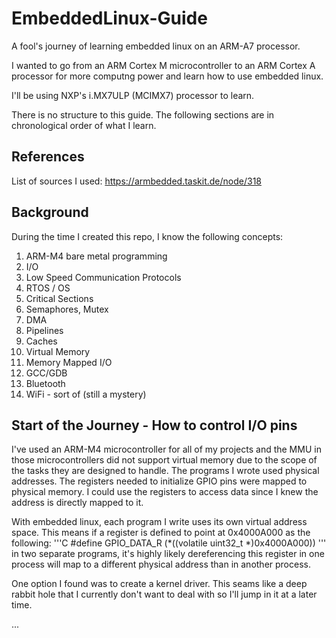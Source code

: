 # EmbeddedLinux-Guide
A fool's journey of learning embedded linux on an ARM-A7 processor.

I wanted to go from an ARM Cortex M microcontroller to an ARM Cortex A processor for more computng power and learn how to use embedded linux.

I'll be using NXP's i.MX7ULP (MCIMX7) processor to learn.

There is no structure to this guide. The following sections are in chronological order of what I learn.

## References
List of sources I used:
https://armbedded.taskit.de/node/318

## Background
During the time I created this repo, I know the following concepts:
1. ARM-M4 bare metal programming
2. I/O
3. Low Speed Communication Protocols
4. RTOS / OS
5. Critical Sections
6. Semaphores, Mutex
7. DMA
8. Pipelines
9. Caches
10. Virtual Memory
11. Memory Mapped I/O
12. GCC/GDB
13. Bluetooth
14. WiFi - sort of (still a mystery)

## Start of the Journey - How to control I/O pins
I've used an ARM-M4 microcontroller for all of my projects and the MMU in those microcontrollers did not support virtual memory due to the scope of the tasks they are designed to handle. The programs I wrote used physical addresses. The registers needed to initialize GPIO pins were mapped to physical memory. I could use the registers to access data since I knew the address is directly mapped to it.

With embedded linux, each program I write uses its own virtual address space. This means if a register is defined to point at 0x4000A000 as the following:
'''C
#define GPIO_DATA_R (*((volatile uint32_t *)0x4000A000))
'''
in two separate programs, it's highly likely dereferencing this register in one process will map to a different physical address than in another process.

One option I found was to create a kernel driver. This seams like a deep rabbit hole that I currently don't want to deal with so I'll jump in it at a later time.

...

